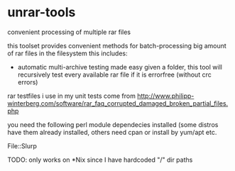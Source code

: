 # unrar-tools
convenient processing of multiple rar files

this toolset provides convenient methods for batch-processing big
amount of rar files in the filesystem 
this includes:

* automatic multi-archive testing made easy
  given a folder, this tool will recursively test every available rar file
  if it is errorfree (without crc errors)

rar testfiles i use in my unit tests come from
http://www.philipp-winterberg.com/software/rar_faq_corrupted_damaged_broken_partial_files.php

you need the following perl module dependecies installed (some distros have them already installed, others need cpan or install by yum/apt etc.

File::Slurp

TODO: only works on *Nix since I have hardcoded "/" dir paths
